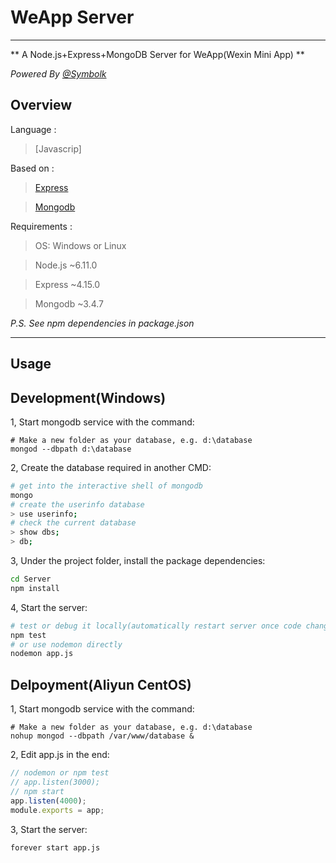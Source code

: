 # WeApp Server

---

** A Node.js+Express+MongoDB Server for WeApp(Wexin Mini App) **

_Powered By [@Symbolk](http://www.symbolk.com)_

## Overview

Language : 

> [Javascrip]

Based on :

> [Express](http://www.expressjs.com.cn/ "Express offical site") 

> [Mongodb](https://www.mongodb.com/ "Mongodb offical site")

Requirements :

> OS: Windows or Linux

> Node.js ~6.11.0

> Express ~4.15.0

> Mongodb ~3.4.7

_P.S. See npm dependencies in package.json_
 
---
## Usage

## Development(Windows)

1, Start mongodb service with the command:

```shell
# Make a new folder as your database, e.g. d:\database
mongod --dbpath d:\database
```
2, Create the database required in another CMD:

```sh
# get into the interactive shell of mongodb
mongo
# create the userinfo database
> use userinfo;
# check the current database
> show dbs;
> db;

```
3, Under the project folder, install the package dependencies:

```sh
cd Server
npm install
```

4, Start the server:

```sh
# test or debug it locally(automatically restart server once code changed)
npm test
# or use nodemon directly
nodemon app.js
```

## Delpoyment(Aliyun CentOS)

1, Start mongodb service with the command:

```shell
# Make a new folder as your database, e.g. d:\database
nohup mongod --dbpath /var/www/database &
```

2, Edit app.js in the end:

```javascript
// nodemon or npm test
// app.listen(3000);
// npm start
app.listen(4000);
module.exports = app; 
```
3, Start the server:

```sh
forever start app.js
```